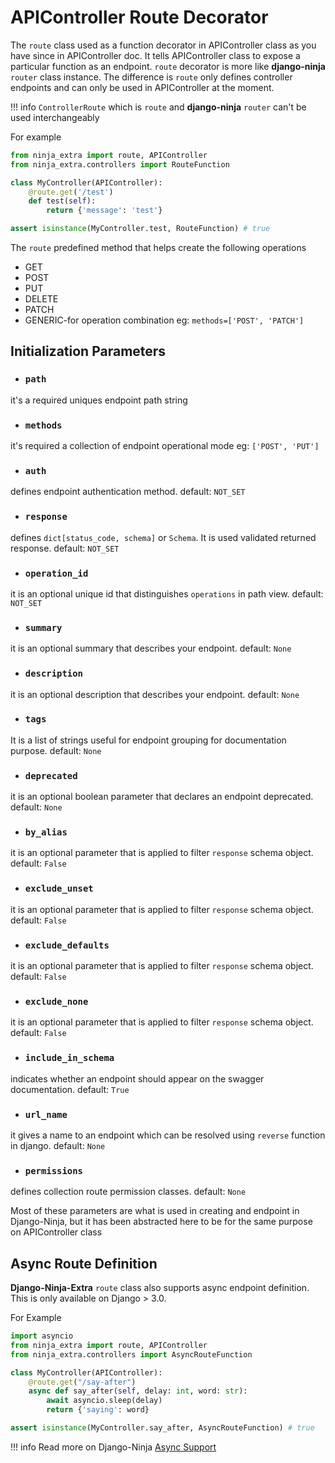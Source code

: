 # **APIController Route Decorator**

The `route` class used as a function decorator in APIController class as you have since in APIController doc.
It tells APIController class to expose a particular function as an endpoint.
`route` decorator is more like **django-ninja** `router` class instance. 
The difference is `route` only defines controller endpoints and can only be used in APIController at the moment.

!!! info
    `ControllerRoute` which is `route` and **django-ninja** `router` can't be used interchangeably

For example
```python
from ninja_extra import route, APIController
from ninja_extra.controllers import RouteFunction

class MyController(APIController):
    @route.get('/test')
    def test(self):
        return {'message': 'test'}

assert isinstance(MyController.test, RouteFunction) # true

```
The `route` predefined method that helps create the following operations

- GET
- POST
- PUT
- DELETE
- PATCH
- GENERIC-for operation combination eg: `methods=['POST', 'PATCH']`

## **Initialization Parameters**
-  ### **`path`**
it's a required uniques endpoint path string
 
-  ### **`methods`**
it's required a collection of endpoint operational mode eg: `['POST', 'PUT']`
 
-  ### **`auth`**
defines endpoint authentication method. default: `NOT_SET`
 
-  ### **`response`**
defines `dict[status_code, schema]` or `Schema`. It is used validated returned response. default: `NOT_SET`
 
-  ### **`operation_id`**
it is an optional unique id that distinguishes `operations` in path view. default: `NOT_SET`
 
-  ### **`summary`**
it is an optional summary that describes your endpoint. default: `None`
 
-  ### **`description`**
it is an optional description that describes your endpoint. default: `None`
 
-  ### **`tags`**
It is a list of strings useful for endpoint grouping for documentation purpose. default: `None`
 
-  ### **`deprecated`**
it is an optional boolean parameter that declares an endpoint deprecated. default: `None`
 
-  ### **`by_alias`**
it is an optional parameter that is applied to filter `response` schema object. default: `False`
 
-  ### **`exclude_unset`**
it is an optional parameter that is applied to filter `response` schema object. default: `False`
 
-  ### **`exclude_defaults`**
it is an optional parameter that is applied to filter `response` schema object. default: `False`
 
-  ### **`exclude_none`**
it is an optional parameter that is applied to filter `response` schema object. default: `False`
 
-  ### **`include_in_schema`**
indicates whether an endpoint should appear on the swagger documentation. default: `True`
 
-  ### **`url_name`**
it gives a name to an endpoint which can be resolved using `reverse` function in django. default: `None`
 
-  ### **`permissions`**
defines collection route permission classes. default: `None`

Most of these parameters are what is used in creating and endpoint in Django-Ninja, but it has been abstracted here to be for the same purpose on APIController class


## **Async Route Definition**
**Django-Ninja-Extra** `route` class also supports async endpoint definition.
This is only available on Django > 3.0.

For Example

```python
import asyncio
from ninja_extra import route, APIController
from ninja_extra.controllers import AsyncRouteFunction

class MyController(APIController):
    @route.get("/say-after")
    async def say_after(self, delay: int, word: str):
        await asyncio.sleep(delay)
        return {'saying': word}

assert isinstance(MyController.say_after, AsyncRouteFunction) # true

```

!!! info
    Read more on Django-Ninja [Async Support](https://django-ninja.rest-framework.com/async-support/#quick-example)